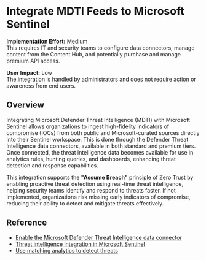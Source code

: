 # Integrate MDTI Feeds to Microsoft Sentinel

**Implementation Effort:** Medium  
This requires IT and security teams to configure data connectors, manage content from the Content Hub, and potentially purchase and manage premium API access.

**User Impact:** Low  
The integration is handled by administrators and does not require action or awareness from end users.

## Overview

Integrating Microsoft Defender Threat Intelligence (MDTI) with Microsoft Sentinel allows organizations to ingest high-fidelity indicators of compromise (IOCs) from both public and Microsoft-curated sources directly into their Sentinel workspace. This is done through the Defender Threat Intelligence data connectors, available in both standard and premium tiers. Once connected, the threat intelligence data becomes available for use in analytics rules, hunting queries, and dashboards, enhancing threat detection and response capabilities.

This integration supports the **"Assume Breach"** principle of Zero Trust by enabling proactive threat detection using real-time threat intelligence, helping security teams identify and respond to threats faster. If not implemented, organizations risk missing early indicators of compromise, reducing their ability to detect and mitigate threats effectively.

## Reference

- [Enable the Microsoft Defender Threat Intelligence data connector](https://learn.microsoft.com/en-us/azure/sentinel/connect-mdti-data-connector)  
- [Threat intelligence integration in Microsoft Sentinel](https://learn.microsoft.com/en-us/Azure/sentinel/threat-intelligence-integration)  
- [Use matching analytics to detect threats](https://learn.microsoft.com/en-us/azure/sentinel/use-matching-analytics-to-detect-threats)

